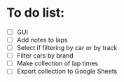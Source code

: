 # To do list:

- [ ] GUI
- [ ] Add notes to laps
- [ ] Select if filtering by car or by track
- [ ] Filter cars by brand
- [ ] Make collection of lap times
- [ ] Export collection to Google Sheets
